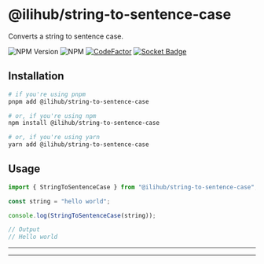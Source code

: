 # @ilihub/string-to-sentence-case

Converts a string to sentence case.

![NPM Version](https://img.shields.io/npm/v/%40ilihub%2Fstring-to-sentence-case?color=33cd56&logo=npm)
![NPM](https://img.shields.io/npm/l/%40ilihub%2Fstring-to-sentence-case)
[![CodeFactor](https://www.codefactor.io/repository/github/ilihub/npm/badge)](https://www.codefactor.io/repository/github/ilihub/npm)
[![Socket Badge](https://socket.dev/api/badge/npm/package/@ilihub/string-to-sentence-case)](https://socket.dev/npm/package/@ilihub/string-to-sentence-case)

## Installation

```bash
# if you're using pnpm
pnpm add @ilihub/string-to-sentence-case

# or, if you're using npm
npm install @ilihub/string-to-sentence-case

# or, if you're using yarn
yarn add @ilihub/string-to-sentence-case
```

## Usage

```javascript
import { StringToSentenceCase } from "@ilihub/string-to-sentence-case";

const string = "hello world";

console.log(StringToSentenceCase(string));

// Output
// Hello world
```

---

<!-- sponsors_and_backers_section_start -->

<!-- sponsors_and_backers_section_end -->

---
